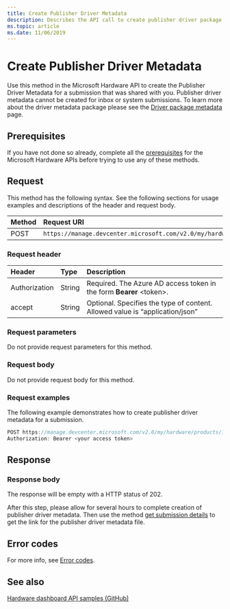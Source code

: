 ```yaml
---
title: Create Publisher Driver Metadata
description: Describes the API call to create publisher driver package metadata for Partner Center submissions.
ms.topic: article
ms.date: 11/06/2019
---
```


# Create Publisher Driver Metadata

Use this method in the Microsoft Hardware API to create the Publisher Driver Metadata for a submission that was shared with you. Publisher driver metadata cannot be created for inbox or system submissions. To learn more about the driver metadata package please see the [Driver package metadata](driver-package-metadata.md) page.

## Prerequisites

If you have not done so already, complete all the [prerequisites](dashboard-api.md) for the Microsoft Hardware APIs before trying to use any of these methods.

## Request

This method has the following syntax. See the following sections for usage examples and descriptions of the header and request body.

| Method | Request URI                                                                                                    |
|:-------|:---------------------------------------------------------------------------------------------------------------|
| POST   | `https://manage.devcenter.microsoft.com/v2.0/my/hardware/products/{productID}/submissions/{submissionID}/createpublishermetadata`|

### Request header

| Header | Type | Description |
|:--|:--|:--|
| Authorization | String | Required. The Azure AD access token in the form **Bearer** \<token\>. |
| accept | String | Optional. Specifies the type of content. Allowed value is “application/json” |

### Request parameters

Do not provide request parameters for this method.

### Request body

Do not provide request body for this method.

### Request examples

The following example demonstrates how to create publisher driver metadata for a submission.

```cpp
POST https://manage.devcenter.microsoft.com/v2.0/my/hardware/products/14631253285588838/submissions/1152921504621465124/createpublishermetadata HTTP/1.1
Authorization: Bearer <your access token>
```

## Response

### Response body

The response will be empty with a HTTP status of 202.

After this step, please allow for several hours to complete creation of publisher driver metadata. Then use the method [get submission details](get-a-submission.md) to get the link for the publisher driver metadata file.

## Error codes

For more info, see [Error codes](get-product-data.md#error-codes).

## See also

[Hardware dashboard API samples (GitHub)](https://aka.ms/hpc_async_api_samples)
